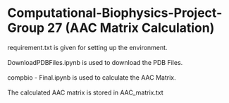 ﻿# Computational-Biophysics-Project-Group 27 (AAC Matrix Calculation)
 
requirement.txt is given for setting up the environment.<br><br>
DownloadPDBFiles.ipynb is used to download the PDB Files.<br><br>
compbio - Final.ipynb is used to calculate the AAC Matrix.<br><br>
The calculated AAC matrix is stored in AAC_matrix.txt
 
